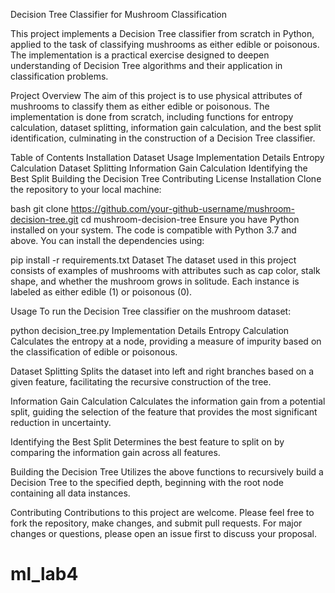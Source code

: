 Decision Tree Classifier for Mushroom Classification

This project implements a Decision Tree classifier from scratch in Python, applied to the task of classifying mushrooms as either edible or poisonous. The implementation is a practical exercise designed to deepen understanding of Decision Tree algorithms and their application in classification problems.

Project Overview
The aim of this project is to use physical attributes of mushrooms to classify them as either edible or poisonous. The implementation is done from scratch, including functions for entropy calculation, dataset splitting, information gain calculation, and the best split identification, culminating in the construction of a Decision Tree classifier.

Table of Contents
Installation
Dataset
Usage
Implementation Details
Entropy Calculation
Dataset Splitting
Information Gain Calculation
Identifying the Best Split
Building the Decision Tree
Contributing
License
Installation
Clone the repository to your local machine:

bash
git clone https://github.com/your-github-username/mushroom-decision-tree.git
cd mushroom-decision-tree
Ensure you have Python installed on your system. The code is compatible with Python 3.7 and above. You can install the dependencies using:

pip install -r requirements.txt
Dataset
The dataset used in this project consists of examples of mushrooms with attributes such as cap color, stalk shape, and whether the mushroom grows in solitude. Each instance is labeled as either edible (1) or poisonous (0).

Usage
To run the Decision Tree classifier on the mushroom dataset:

python decision_tree.py
Implementation Details
Entropy Calculation
Calculates the entropy at a node, providing a measure of impurity based on the classification of edible or poisonous.

Dataset Splitting
Splits the dataset into left and right branches based on a given feature, facilitating the recursive construction of the tree.

Information Gain Calculation
Calculates the information gain from a potential split, guiding the selection of the feature that provides the most significant reduction in uncertainty.

Identifying the Best Split
Determines the best feature to split on by comparing the information gain across all features.

Building the Decision Tree
Utilizes the above functions to recursively build a Decision Tree to the specified depth, beginning with the root node containing all data instances.

Contributing
Contributions to this project are welcome. Please feel free to fork the repository, make changes, and submit pull requests. For major changes or questions, please open an issue first to discuss your proposal.
# ml_lab4
